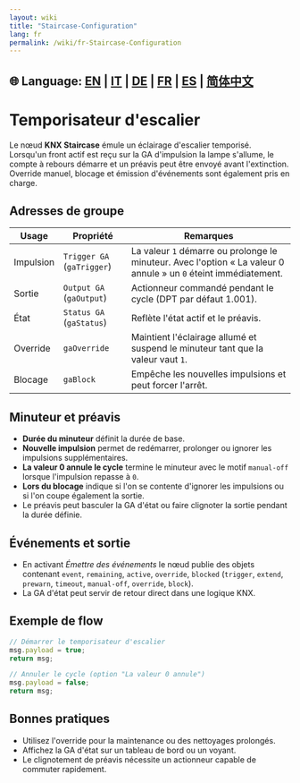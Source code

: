 ```yaml
---
layout: wiki
title: "Staircase-Configuration"
lang: fr
permalink: /wiki/fr-Staircase-Configuration
---
```

🌐 Language: [EN](https://supergiovane.github.io/node-red-contrib-knx-ultimate/wiki/Staircase-Configuration) | [IT](https://supergiovane.github.io/node-red-contrib-knx-ultimate/wiki/it-Staircase-Configuration) | [DE](https://supergiovane.github.io/node-red-contrib-knx-ultimate/wiki/de-Staircase-Configuration) | [FR](https://supergiovane.github.io/node-red-contrib-knx-ultimate/wiki/fr-Staircase-Configuration) | [ES](https://supergiovane.github.io/node-red-contrib-knx-ultimate/wiki/es-Staircase-Configuration) | [简体中文](https://supergiovane.github.io/node-red-contrib-knx-ultimate/wiki/zh-CN-Staircase-Configuration)
---
# Temporisateur d'escalier
Le nœud **KNX Staircase** émule un éclairage d'escalier temporisé. Lorsqu'un front actif est reçu sur la GA d'impulsion la lampe s'allume, le compte à rebours démarre et un préavis peut être envoyé avant l'extinction. Override manuel, blocage et émission d'événements sont également pris en charge.
## Adresses de groupe
|Usage|Propriété|Remarques|
|--|--|--|
| Impulsion | `Trigger GA` (`gaTrigger`) | La valeur `1` démarre ou prolonge le minuteur. Avec l'option « La valeur 0 annule » un `0` éteint immédiatement. |
| Sortie | `Output GA` (`gaOutput`) | Actionneur commandé pendant le cycle (DPT par défaut 1.001). |
| État | `Status GA` (`gaStatus`) | Reflète l'état actif et le préavis. |
| Override | `gaOverride` | Maintient l'éclairage allumé et suspend le minuteur tant que la valeur vaut `1`. |
| Blocage | `gaBlock` | Empêche les nouvelles impulsions et peut forcer l'arrêt. |
## Minuteur et préavis
- **Durée du minuteur** définit la durée de base.
- **Nouvelle impulsion** permet de redémarrer, prolonger ou ignorer les impulsions supplémentaires.
- **La valeur 0 annule le cycle** termine le minuteur avec le motif `manual-off` lorsque l'impulsion repasse à `0`.
- **Lors du blocage** indique si l'on se contente d'ignorer les impulsions ou si l'on coupe également la sortie.
- Le préavis peut basculer la GA d'état ou faire clignoter la sortie pendant la durée définie.
## Événements et sortie
- En activant *Émettre des événements* le nœud publie des objets contenant `event`, `remaining`, `active`, `override`, `blocked` (`trigger`, `extend`, `prewarn`, `timeout`, `manual-off`, `override`, `block`).
- La GA d'état peut servir de retour direct dans une logique KNX.
## Exemple de flow
```javascript
// Démarrer le temporisateur d'escalier
msg.payload = true;
return msg;
```
```javascript
// Annuler le cycle (option "La valeur 0 annule")
msg.payload = false;
return msg;
```
## Bonnes pratiques
- Utilisez l'override pour la maintenance ou des nettoyages prolongés.
- Affichez la GA d'état sur un tableau de bord ou un voyant.
- Le clignotement de préavis nécessite un actionneur capable de commuter rapidement.
